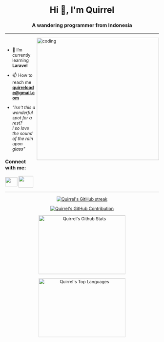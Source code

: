 <h1 align="center">Hi 👋, I'm Quirrel</h1>
<h3 align="center">A wandering programmer from Indonesia</h3>
<hr>
<img align="right" alt="coding" width="400" src="https://64.media.tumblr.com/f445a549b493120cac18da3630e24e0b/tumblr_oyjnm18Dta1vz51c1o1_500.gifv"

<p align="left"><br></p>

- 🌱 I’m currently learning **Laravel**

- 📫 How to reach me **quirrelcode@gmail.com**

- *"Isn't this a wonderful spot for a rest? <br> I so love the sound of the rain upon glass"*

<h3 align="left">Connect with me:</h3>
<p align="left">
<a href="https://www.instagram.com/notquirrel" target="blank"><img align="center" src="https://raw.githubusercontent.com/rahuldkjain/github-profile-readme-generator/master/src/images/icons/Social/instagram.svg" height="30" width="40" /></a>
<a href="https://discord.com/users/691797362452201503" target="blank"><img align="center" src="https://raw.githubusercontent.com/rahuldkjain/github-profile-readme-generator/master/src/images/icons/Social/discord.svg" height="38" width="48" /></a> 
</p>

<hr>

<p align="center">
  <a href="https://github.com/notquirrel">
    <img src="https://github-readme-streak-stats.herokuapp.com/?user=notquirrel&theme=radical&border=7F3FBF&background=0D1117" alt="Quirrel's GitHub streak"/>
  </a>
</p>

<p align="center">
  <a href="https://github.com/notquirrel">
    <img src="https://github-profile-summary-cards.vercel.app/api/cards/profile-details?username=notquirrel&theme=radical" alt="Quirrel's GitHub Contribution"/>
  </a>
</p>

<p align="center">
    <a href="https://github.com/notquirrel"><img alt="Quirrel's Github Stats" src="https://denvercoder1-github-readme-stats.vercel.app/api?username=notquirrel&show_icons=true&count_private=true&theme=react&border_color=7F3FBF&bg_color=0D1117&title_color=F85D7F&icon_color=F8D866" height="192px" width="75%"/></a>
</p>

<p align="center"
  <a href="https://github.com/notquirrel"><img alt="Quirrel's Top Languages" src="https://denvercoder1-github-readme-stats.vercel.app/api/top-langs/?username=notquirrel&langs_count=8&layout=compact&theme=react&border_color=7F3FBF&bg_color=0D1117&title_color=F85D7F&icon_color=F8D866" height="192px" width="75%"/></a>
  <br/>
</p>
